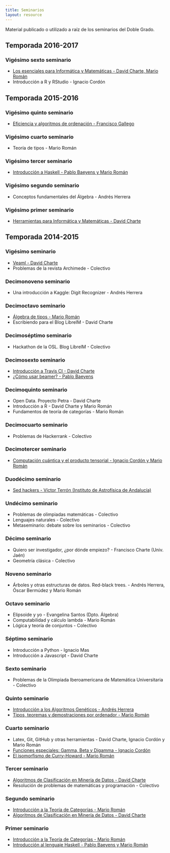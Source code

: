 ```yaml
---
title: Seminarios
layout: resource
---
```


Material publicado o utilizado a raíz de los seminarios del Doble Grado.
## Temporada 2016-2017

### Vigésimo sexto seminario
  * [Los esenciales para Informática y Matemáticas - David Charte, Mario Román](https://github.com/libreim/herramientas-im)
  * Introducción a R y RStudio - Ignacio Cordón

## Temporada 2015-2016

### Vigésimo quinto seminario
  * [Eficiencia y algoritmos de ordenación - Francisco Gallego](https://github.com/fgallegosalido/Algoritmos-Ordenacion)

### Vigésimo cuarto seminario
  * Teoría de tipos - Mario Román

### Vigésimo tercer seminario
  * [Introducción a Haskell - Pablo Baeyens y Mario Román](https://github.com/libreim/introHaskell)

### Vigésimo segundo seminario
  * Conceptos fundamentales del Álgebra - Andrés Herrera

### Vigésimo primer seminario
  * [Herramientas para Informática y Matemáticas - David Charte](https://github.com/libreim/herramientas-im)

## Temporada 2014-2015

### Vigésimo seminario
  * [Veaml - David Charte](http://fdavidcl.github.io/veaml/)
  * Problemas de la revista Archimede - Colectivo

### Decimonoveno seminario
  * Una introducción a Kaggle: Digit Recognizer - Andrés Herrera

### Decimoctavo seminario
  * [Álgebra de tipos - Mario Román](https://libreim.github.io/blog/2015/03/24/algebra-tipos)
  * Escribiendo para el Blog LibreIM - David Charte

### Decimoséptimo seminario
  * Hackathon de la OSL. Blog LibreIM - Colectivo

### Decimosexto seminario
  * [Introducción a Travis CI - David Charte](https://github.com/fdavidcl/example-ci)
  * [¿Cómo usar beamer? - Pablo Baeyens](https://github.com/libreim/beamer)

### Decimoquinto seminario
  * Open Data. Proyecto Petra - David Charte
  * Introducción a R - David Charte y Mario Román
  * Fundamentos de teoría de categorías - Mario Román

### Decimocuarto seminario
  * Problemas de Hackerrank - Colectivo

### Decimotercer seminario
  * [Computación cuántica y el producto tensorial - Ignacio Cordón y Mario Román](https://github.com/libreim/qubits)

### Duodécimo seminario
  * [Sed hackers - Víctor Terrón (Instituto de Astrofísica de Andalucía)](https://github.com/vterron/sed-hackers)

### Undécimo seminario
  * Problemas de olimpiadas matemáticas - Colectivo
  * Lenguajes naturales - Colectivo
  * Metaseminario: debate sobre los seminarios - Colectivo

### Décimo seminario
  * Quiero ser investigador, ¿por dónde empiezo? - Francisco Charte (Univ. Jaén)
  * Geometría clásica - Colectivo

### Noveno seminario
  * Árboles y otras estructuras de datos. Red-black trees. - Andrés Herrera, Óscar Bermúdez y Mario Román

### Octavo seminario
  * Elipsoide y yo - Evangelina Santos (Dpto. Álgebra)
  * Computabilidad y cálculo lambda - Mario Román
  * Lógica y teoría de conjuntos - Colectivo

### Séptimo seminario
  * Introducción a Python - Ignacio Mas
  * Introducción a Javascript - David Charte

### Sexto seminario
  * Problemas de la Olimpiada Iberoamericana de Matemática Universitaria - Colectivo

### Quinto seminario
  * [Introducción a los Algoritmos Genéticos - Andrés Herrera](https://github.com/libreim/AlgoritmosGeneticos)
  * [Tipos, teoremas y demostraciones por ordenador - Mario Román](https://github.com/libreim/curryHoward/tree/master/src)

### Cuarto seminario
  * Latex, Git, GitHub y otras herramientas - David Charte, Ignacio Cordón y Mario Román
  * [Funciones especiales: Gamma, Beta y Digamma - Ignacio Cordón](https://github.com/libreim/functions)
  * [El isomorfismo de Curry-Howard - Mario Román](https://github.com/libreim/curryHoward)

### Tercer seminario
  * [Algoritmos de Clasificación en Minería de Datos - David Charte](https://github.com/libreim/data-mining-classification)
  * Resolución de problemas de matemáticas y programación - Colectivo

### Segundo seminario
  * [Introducción a la Teoría de Categorías - Mario Román](https://github.com/libreim/introCategorias)
  * [Algoritmos de Clasificación en Minería de Datos - David Charte](https://github.com/libreim/data-mining-classification)

### Primer seminario
  * [Introducción a la Teoría de Categorías - Mario Román](https://github.com/libreim/introCategorias)
  * [Introducción al lenguaje Haskell - Pablo Baeyens y Mario Román](https://github.com/libreim/introHaskell)
